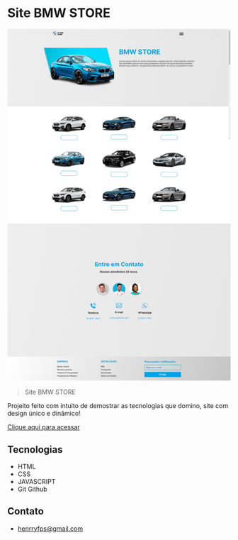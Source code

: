 # Site BMW STORE

![preview](./.github/henryzxp1dev.github.io_nwl_.jpeg)

>Site BMW STORE

Projeito feito com intuito de demostrar as tecnologias que domino, site com design único e dinâmico!

[Clique aqui para acessar](https://henryzxp1dev.github.io/site-bmw/)

## Tecnologias

- HTML
- CSS
- JAVASCRIPT
- Git Github

## Contato

- henrryfps@gmail.com